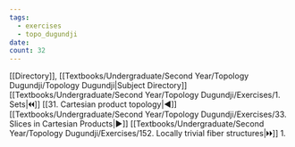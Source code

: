 ```yaml
---
tags:
  - exercises
  - topo_dugundji
date: 
count: 32
---
```

[[Directory]], [[Textbooks/Undergraduate/Second Year/Topology Dugundji/Topology Dugundji|Subject Directory]]
[[Textbooks/Undergraduate/Second Year/Topology Dugundji/Exercises/1. Sets|🞀🞀]] [[31. Cartesian product topology|◀]] [[Textbooks/Undergraduate/Second Year/Topology Dugundji/Exercises/33. Slices in Cartesian Products|▶]] [[Textbooks/Undergraduate/Second Year/Topology Dugundji/Exercises/152. Locally trivial fiber structures|🞂🞂]]
1. 